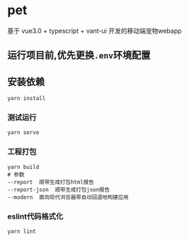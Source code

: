 # pet
基于 vue3.0 + typescript + vant-ui 开发的移动端宠物webapp



## 运行项目前,优先更换`.env`环境配置
## 安装依赖
```
yarn install
```
### 测试运行
```
yarn serve
```
### 工程打包
```
yarn build
# 参数
--report  顺带生成打包html报告
--report-json  顺带生成打包json报告
--modern  面向现代浏览器带自动回退地构建应用
```
### eslint代码格式化
```
yarn lint
```
